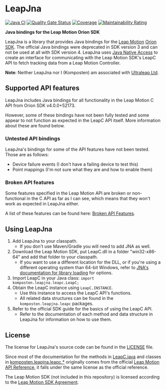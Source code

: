 # LeapJna

[![Java CI](https://github.com/Komposten/LeapJna/workflows/Java%20CI/badge.svg?branch=unit-testing)](https://github.com/Komposten/LeapJna/actions?query=workflow%3A"Java+CI") [![Quality Gate Status](https://sonarcloud.io/api/project_badges/measure?project=Komposten_LeapJna&metric=alert_status)](https://sonarcloud.io/dashboard?id=Komposten_LeapJna) [![Coverage](https://sonarcloud.io/api/project_badges/measure?project=Komposten_LeapJna&metric=coverage)](https://sonarcloud.io/dashboard?id=Komposten_LeapJna) [![Maintainability Rating](https://sonarcloud.io/api/project_badges/measure?project=Komposten_LeapJna&metric=sqale_rating)](https://sonarcloud.io/dashboard?id=Komposten_LeapJna)

**Java bindings for the Leap Motion Orion SDK**

LeapJna is a library that provides Java bindings for the [Leap Motion](https://www.leapmotion.com/) [Orion SDK](https://developer.leapmotion.com/get-started). The official Java bindings were deprecated in SDK version 3 and can not be used at all with SDK version 4. LeapJna uses [Java Native Access](https://github.com/java-native-access/jna) to create an interface for communicating with the Leap Motion SDK's LeapC API to fetch tracking data from a Leap Motion Controller.

**Note**: Neither LeapJna nor I (Komposten) am associated with [Ultraleap Ltd](https://ultraleap.com/).

## Supported API features
LeapJna includes Java bindings for all functionality in the Leap Motion C API from Orion SDK v4.0.0+52173.

However, some of these bindings have not been fully tested and some appear to not function as expected in the LeapC API itself. More information about these are found below.

### Untested API bindings
LeapJna's bindings for some of the API features have not been tested. Those are as follows:
* Device failure events (I don't have a failing device to test this)
* Point mappings (I'm not sure what they are and how to enable them)

### Broken API features
Some features specified in the Leap Motion API are broken or non-functional in the C API as far as I can see,
which means that they won't work as expected in LeapJna either.

A list of these features can be found here: [Broken API Features](BROKEN_API_FEATURES.md).

## Using LeapJna
1. Add LeapJna to your classpath.
    * If you don't use Maven/Gradle you will need to add JNA as well.
2. Download the Leap Motion SDK, put LeapC.dll in a folder "win32-x86-64" and add that folder to your classpath.
    * If you want to use a different location for the DLL, or if you're using a different operating system than 64-bit Windows, refer to [JNA's documentation for library loading](http://java-native-access.github.io/jna/5.5.0/javadoc/com/sun/jna/NativeLibrary.html) for options.
3. Import LeapC in your Java class: `import komposten.leapjna.leapc.LeapC;`
4. Obtain the LeapC instance using `LeapC.INSTANCE`.
    * Use this instance to access the LeapC API's functions.
    * All related data structures can be found in the `komposten.leapjna.leapc` packages.
5. Refer to the official SDK guide for the basics of using the LeapC API.
    * Refer to the documentation of each method and data structure in LeapJna for information on how to use them.

## License
The license for LeapJna's source code can be found in the [LICENSE](LICENSE) file.

Since most of the documentation for the methods in [LeapC.java](src/main/java/komposten/leapjna/leapc/LeapC.java) and classes in [komposten.leapjna.leapc.*](src/main/java/komposten/leapjna/leapc) originally comes from the official [Leap Motion API Reference](https://developer.leapmotion.com/documentation/v4/modules.html), it falls under the same license as the official reference.

The Leap Motion SDK (not included in this repository) is licensed according to the [Leap Motion SDK Agreement](https://central.leapmotion.com/agreements/SdkAgreement).
